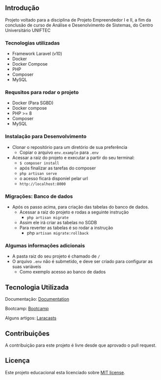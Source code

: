 ## Introdução

Projeto voltado para a disciplina de Projeto Empreendedor I e II, a fim da conclusão de curso de Análise e
Desenolvimento de Sistemas, do Centro Universitário UNIFTEC

### Tecnologias utilizadas 

* Framework Laravel (v10)
* Docker 
* Docker Compose
* PHP
* Composer
* MySQL

### Requsitos para rodar o projeto

* Docker (Para SGBD)
* Docker compose
* PHP >= 8
* Composer
* MySQL

### Instalação para Desenvolvimento

* Clonar o repositório para um diretório de sua preferência
  * Copiar o arquivo `env.example` para `.env`
* Acessar a raiz do projeto e executar a partir do seu terminal:
  * `$ composer install`
  * após finalizar as tarefas do composer
  * `php artisan serve`
  * o acesso ficará disponíel pelar url
  * `http://localhost:8000`

### Migrações: Banco de dados
* Após os passo acima, para criação das tabelas do banco de dados.
  * Acessar a raiz do projeto e rodas a seguinte instrução
    * `php artisan migrate`
  * Assim ele irá criar as tabelas no SGDB
  * Para reverter as tabelas é so rodar a instrução
    * php `artisan migrate:rollback`

### Algumas informações adicionais
* A pasta raiz do seu projeto é chamado de `/`
* O arquivo `.env` não é submetido, e deve ser criado para configurar as suas variáveis
  * Como exemplo acesso ao banco de dados

## Tecnologia Utilizada

Documentação: [Documentation](https://laravel.com/docs)

Bootcamp: [Bootcamp](https://bootcamp.laravel.com)

Alguns artigos: [Laracasts](https://laracasts.com)

## Contribuições

A contribuição para este projeto é livre desde que aprovado o pull request.

## Licença

Este projeto educacional esta licenciado sobre [MIT license](https://opensource.org/licenses/MIT).
